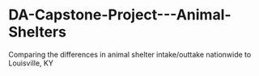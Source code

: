 # DA-Capstone-Project---Animal-Shelters
Comparing the differences in animal shelter intake/outtake nationwide to Louisville, KY
